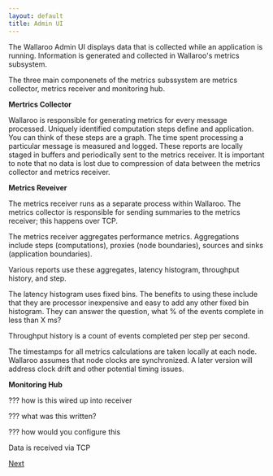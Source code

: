 ```yaml
---
layout: default
title: Admin UI
---
```


The Wallaroo Admin UI displays data that is collected while an application is running.  Information is generated and collected in Wallaroo's metrics subsystem.

The three main componenets of the metrics subssystem are metrics collector, metrics receiver and monitoring hub.


__Mertrics Collector__

Wallaroo is responsible for generating metrics for every message processed.  Uniquely identified computation steps define and application.  You can think of these steps are a graph.  The time spent processing a particular message is measured and logged. These reports are locally staged in buffers and periodically sent to the metrics receiver.  It is important to note that no data is lost due to compression of data between the metrics collector and metrics receiver.

__Metrics Reveiver__

The metrics receiver runs as a separate process within Wallaroo.  The metrics collector is responsible for sending summaries to the metrics receiver; this happens over TCP.

The metrics receiver aggregates performance metrics.  Aggregations include steps (computations), proxies (node boundaries), sources and sinks (application boundaries).  

Various reports use these aggregates, latency histogram, throughput history, and step.

The latency histogram uses fixed bins.   The benefits to using these include that they are processor inexpensive and easy to add any other fixed bin histogram.  They can answer the question, what % of the events complete in less than X ms?

Throughput history is a count of events completed per step per second.

The timestamps for all metrics calculations are taken locally at each node.  Wallaroo assumes that node clocks are synchronized. A later version will address clock drift and other potential timing issues.

__Monitoring Hub__

??? how is this wired  up into receiver 

??? what was this written? 

??? how would you configure this

Data is received via TCP





[Next](troubleshoot)